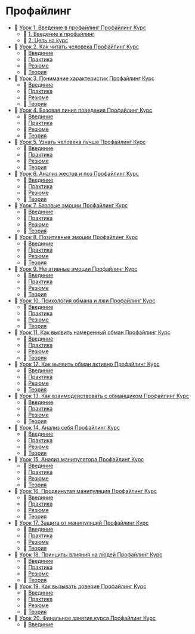 # Профайлинг

- 📂 [Урок 1. Введение в профайлинг Профайлинг Курс](/./Урок%201.%20Введение%20в%20профайлинг)
  - 📄 [1. Введение в профайлинг ](/./Урок%201.%20Введение%20в%20профайлинг/1.%20Введение%20в%20профайлинг.txt)
  - 📄 [2. Цель на курс ](/./Урок%201.%20Введение%20в%20профайлинг/2.%20Цель%20на%20курс.txt)
- 📂 [Урок 2. Как читать человека Профайлинг Курс](/./Урок%202.%20Как%20читать%20человека)
  - 📄 [Введиние ](/./Урок%202.%20Как%20читать%20человека/Введиние.txt)
  - 📄 [Практика ](/./Урок%202.%20Как%20читать%20человека/Практика.txt)
  - 📄 [Резюме ](/./Урок%202.%20Как%20читать%20человека/Резюме.txt)
  - 📄 [Теория ](/./Урок%202.%20Как%20читать%20человека/Теория.txt)
- 📂 [Урок 3. Понимание характеристик Профайлинг Курс](/./Урок%203.%20Понимание%20характеристик)
  - 📄 [Введиние ](/./Урок%203.%20Понимание%20характеристик/Введиние.txt)
  - 📄 [Практика ](/./Урок%203.%20Понимание%20характеристик/Практика.txt)
  - 📄 [Резюме ](/./Урок%203.%20Понимание%20характеристик/Резюме.txt)
  - 📄 [Теория ](/./Урок%203.%20Понимание%20характеристик/Теория.txt)
- 📂 [Урок 4. Базовая линия поведения Профайлинг Курс](/./Урок%204.%20Базовая%20линия%20поведения)
  - 📄 [Введиние ](/./Урок%204.%20Базовая%20линия%20поведения/Введиние.txt)
  - 📄 [Практика ](/./Урок%204.%20Базовая%20линия%20поведения/Практика.txt)
  - 📄 [Резюме ](/./Урок%204.%20Базовая%20линия%20поведения/Резюме.txt)
  - 📄 [Теория ](/./Урок%204.%20Базовая%20линия%20поведения/Теория.txt)
- 📂 [Урок 5. Узнать человека лучше Профайлинг Курс](/./Урок%205.%20Узнать%20человека%20лучше)
  - 📄 [Введиние ](/./Урок%205.%20Узнать%20человека%20лучше/Введиние.txt)
  - 📄 [Практика ](/./Урок%205.%20Узнать%20человека%20лучше/Практика.txt)
  - 📄 [Резюме ](/./Урок%205.%20Узнать%20человека%20лучше/Резюме.txt)
  - 📄 [Теория ](/./Урок%205.%20Узнать%20человека%20лучше/Теория.txt)
- 📂 [Урок 6. Анализ жестов и поз Профайлинг Курс](/./Урок%206.%20Анализ%20жестов%20и%20поз)
  - 📄 [Введиние ](/./Урок%206.%20Анализ%20жестов%20и%20поз/Введиние.txt)
  - 📄 [Практика ](/./Урок%206.%20Анализ%20жестов%20и%20поз/Практика.txt)
  - 📄 [Резюме ](/./Урок%206.%20Анализ%20жестов%20и%20поз/Резюме.txt)
  - 📄 [Теория ](/./Урок%206.%20Анализ%20жестов%20и%20поз/Теория.txt)
- 📂 [Урок 7. Базовые эмоции Профайлинг Курс](/./Урок%207.%20Базовые%20эмоции)
  - 📄 [Введиние ](/./Урок%207.%20Базовые%20эмоции/Введиние.txt)
  - 📄 [Практика ](/./Урок%207.%20Базовые%20эмоции/Практика.txt)
  - 📄 [Резюме ](/./Урок%207.%20Базовые%20эмоции/Резюме.txt)
  - 📄 [Теория ](/./Урок%207.%20Базовые%20эмоции/Теория.txt)
- 📂 [Урок 8. Позитивные эмоции Профайлинг Курс](/./Урок%208.%20Позитивные%20эмоции)
  - 📄 [Введиние ](/./Урок%208.%20Позитивные%20эмоции/Введиние.txt)
  - 📄 [Практика ](/./Урок%208.%20Позитивные%20эмоции/Практика.txt)
  - 📄 [Резюме ](/./Урок%208.%20Позитивные%20эмоции/Резюме.txt)
  - 📄 [Теория ](/./Урок%208.%20Позитивные%20эмоции/Теория.txt)
- 📂 [Урок 9. Негативные эмоции Профайлинг Курс](/./Урок%209.%20Негативные%20эмоции)
  - 📄 [Введиние ](/./Урок%209.%20Негативные%20эмоции/Введиние.txt)
  - 📄 [Практика ](/./Урок%209.%20Негативные%20эмоции/Практика.txt)
  - 📄 [Резюме ](/./Урок%209.%20Негативные%20эмоции/Резюме.txt)
  - 📄 [Теория ](/./Урок%209.%20Негативные%20эмоции/Теория.txt)
- 📂 [Урок 10. Психология обмана и лжи Профайлинг Курс](/./Урок%2010.%20Психология%20обмана%20и%20лжи)
  - 📄 [Введиние ](/./Урок%2010.%20Психология%20обмана%20и%20лжи/Введиние.txt)
  - 📄 [Практика ](/./Урок%2010.%20Психология%20обмана%20и%20лжи/Практика.txt)
  - 📄 [Резюме ](/./Урок%2010.%20Психология%20обмана%20и%20лжи/Резюме.txt)
  - 📄 [Теория ](/./Урок%2010.%20Психология%20обмана%20и%20лжи/Теория.txt)
- 📂 [Урок 11. Как выявить намеренный обман Профайлинг Курс](/./Урок%2011.%20Как%20выявить%20намеренный%20обман)
  - 📄 [Введиние ](/./Урок%2011.%20Как%20выявить%20намеренный%20обман/Введиние.txt)
  - 📄 [Практика ](/./Урок%2011.%20Как%20выявить%20намеренный%20обман/Практика.txt)
  - 📄 [Резюме ](/./Урок%2011.%20Как%20выявить%20намеренный%20обман/Резюме.txt)
  - 📄 [Теория ](/./Урок%2011.%20Как%20выявить%20намеренный%20обман/Теория.txt)
- 📂 [Урок 12. Как выявить обман активно Профайлинг Курс](/./Урок%2012.%20Как%20выявить%20обман%20активно)
  - 📄 [Введиние ](/./Урок%2012.%20Как%20выявить%20обман%20активно/Введиние.txt)
  - 📄 [Практика ](/./Урок%2012.%20Как%20выявить%20обман%20активно/Практика.txt)
  - 📄 [Резюме ](/./Урок%2012.%20Как%20выявить%20обман%20активно/Резюме.txt)
  - 📄 [Теория ](/./Урок%2012.%20Как%20выявить%20обман%20активно/Теория.txt)
- 📂 [Урок 13. Как взаимодействовать с обманщиком Профайлинг Курс](/./Урок%2013.%20Как%20взаимодействовать%20с%20обманщиком)
  - 📄 [Введиние ](/./Урок%2013.%20Как%20взаимодействовать%20с%20обманщиком/Введиние.txt)
  - 📄 [Практика ](/./Урок%2013.%20Как%20взаимодействовать%20с%20обманщиком/Практика.txt)
  - 📄 [Резюме ](/./Урок%2013.%20Как%20взаимодействовать%20с%20обманщиком/Резюме.txt)
  - 📄 [Теория ](/./Урок%2013.%20Как%20взаимодействовать%20с%20обманщиком/Теория.txt)
- 📂 [Урок 14. Анализ себя Профайлинг Курс](/./Урок%2014.%20Анализ%20себя)
  - 📄 [Введиние ](/./Урок%2014.%20Анализ%20себя/Введиние.txt)
  - 📄 [Практика ](/./Урок%2014.%20Анализ%20себя/Практика.txt)
  - 📄 [Резюме ](/./Урок%2014.%20Анализ%20себя/Резюме.txt)
  - 📄 [Теория ](/./Урок%2014.%20Анализ%20себя/Теория.txt)
- 📂 [Урок 15. Анализ манипулятора Профайлинг Курс](/./Урок%2015.%20Анализ%20манипулятора)
  - 📄 [Введиние ](/./Урок%2015.%20Анализ%20манипулятора/Введиние.txt)
  - 📄 [Практика ](/./Урок%2015.%20Анализ%20манипулятора/Практика.txt)
  - 📄 [Резюме ](/./Урок%2015.%20Анализ%20манипулятора/Резюме.txt)
  - 📄 [Теория ](/./Урок%2015.%20Анализ%20манипулятора/Теория.txt)
- 📂 [Урок 16. Продвинутая манипуляция Профайлинг Курс](/./Урок%2016.%20Продвинутая%20манипуляция)
  - 📄 [Введиние ](/./Урок%2016.%20Продвинутая%20манипуляция/Введиние.txt)
  - 📄 [Практика ](/./Урок%2016.%20Продвинутая%20манипуляция/Практика.txt)
  - 📄 [Резюме ](/./Урок%2016.%20Продвинутая%20манипуляция/Резюме.txt)
  - 📄 [Теория ](/./Урок%2016.%20Продвинутая%20манипуляция/Теория.txt)
- 📂 [Урок 17. Защита от манипуляций Профайлинг Курс](/./Урок%2017.%20Защита%20от%20манипуляций)
  - 📄 [Введиние ](/./Урок%2017.%20Защита%20от%20манипуляций/Введиние.txt)
  - 📄 [Практика ](/./Урок%2017.%20Защита%20от%20манипуляций/Практика.txt)
  - 📄 [Резюме ](/./Урок%2017.%20Защита%20от%20манипуляций/Резюме.txt)
  - 📄 [Теория ](/./Урок%2017.%20Защита%20от%20манипуляций/Теория.txt)
- 📂 [Урок 18. Принципы влияния на людей Профайлинг Курс](/./Урок%2018.%20Принципы%20влияния%20на%20людей)
  - 📄 [Введиние ](/./Урок%2018.%20Принципы%20влияния%20на%20людей/Введиние.txt)
  - 📄 [Практика ](/./Урок%2018.%20Принципы%20влияния%20на%20людей/Практика.txt)
  - 📄 [Резюме ](/./Урок%2018.%20Принципы%20влияния%20на%20людей/Резюме.txt)
  - 📄 [Теория ](/./Урок%2018.%20Принципы%20влияния%20на%20людей/Теория.txt)
- 📂 [Урок 19. Как вызывать доверие Профайлинг Курс](/./Урок%2019.%20Как%20вызывать%20доверие)
  - 📄 [Введиние ](/./Урок%2019.%20Как%20вызывать%20доверие/Введиние.txt)
  - 📄 [Практика ](/./Урок%2019.%20Как%20вызывать%20доверие/Практика.txt)
  - 📄 [Резюме ](/./Урок%2019.%20Как%20вызывать%20доверие/Резюме.txt)
  - 📄 [Теория ](/./Урок%2019.%20Как%20вызывать%20доверие/Теория.txt)
- 📂 [Урок 20. Финальное занятие курса Профайлинг Курс](/./Урок%2020.%20Финальное%20занятие%20курса)
  - 📄 [Введиние ](/./Урок%2020.%20Финальное%20занятие%20курса/Введиние.txt)
